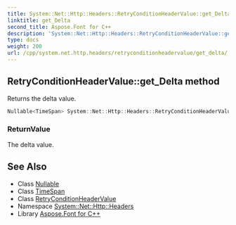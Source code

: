 ```yaml
---
title: System::Net::Http::Headers::RetryConditionHeaderValue::get_Delta method
linktitle: get_Delta
second_title: Aspose.Font for C++
description: 'System::Net::Http::Headers::RetryConditionHeaderValue::get_Delta method. Returns the delta value in C++.'
type: docs
weight: 200
url: /cpp/system.net.http.headers/retryconditionheadervalue/get_delta/
---
```

## RetryConditionHeaderValue::get_Delta method


Returns the delta value.

```cpp
Nullable<TimeSpan> System::Net::Http::Headers::RetryConditionHeaderValue::get_Delta()
```


### ReturnValue

The delta value.

## See Also

* Class [Nullable](../../../system/nullable/)
* Class [TimeSpan](../../../system/timespan/)
* Class [RetryConditionHeaderValue](../)
* Namespace [System::Net::Http::Headers](../../)
* Library [Aspose.Font for C++](../../../)
